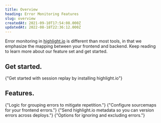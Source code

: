 ```yaml
---
title: Overview
heading: Error Monitoring Features
slug: overview
createdAt: 2021-09-10T17:54:08.000Z
updatedAt: 2022-08-18T22:36:12.000Z
---
```


Error monitoring in [highlight.io](https://highlight.io) is different than most tools, in that we emphasize the mapping between your frontend and backend. Keep reading to learn more about our feature set and get started.

## Get started.

<DocsCardGroup>
    <DocsCard title="Get Started."  href="../../../getting-started/1_overview.md">
        {"Get started with session replay by installing highlight.io"}
    </DocsCard>
</DocsCardGroup>

## Features.

<DocsCardGroup>
    <DocsCard title="Grouping Errors."  href="./grouping-errors.md">
        {"Logic for grouping errors to mitigate repetition."}
    </DocsCard>
    <DocsCard title="Sourcemaps."  href="./sourcemaps.md">
        {"Configure sourcemaps for your frontend errors."}
    </DocsCard>
    <DocsCard title="Versioning Errors."  href="../../../getting-started/3_client-sdk/7_replay-configuration/versioning-sessions-and-errors.md">
        {"Send highlight.io metadata so you can version errors across deploys."}
    </DocsCard>
    <DocsCard title="Ignoring & Excluding Errors"  href="./ignoring-errors.md">
        {"Options for ignoring and excluding errors."}
    </DocsCard>
</DocsCardGroup>
